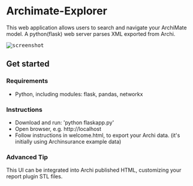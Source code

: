 # Archimate-Explorer

This web application allows users to search and navigate your ArchiMate model. A python(flask) web server parses XML exported from Archi. 

<kbd>![screenshot](https://raw.githubusercontent.com/steve-vincent/archimate-explorer/master/screen.png "Screenshot")</kbd>

## Get started

### Requirements
* Python, including modules: flask, pandas, networkx

### Instructions
- Download and run: 'python flaskapp.py'
- Open browser, e.g. http://localhost
- Follow instructions in welcome.html, to export your Archi data. (it's initially using Archinsurance example data)

### Advanced Tip
This UI can be integrated into Archi published HTML, customizing your report plugin STL files.
